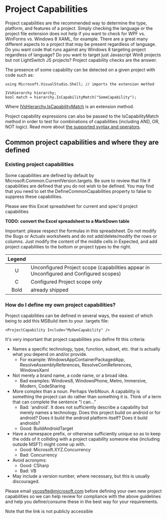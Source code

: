 Project Capabilities
====================

Project capabilities are the recommended way to determine the type, platform,
and features of a project. Simply checking the language or the project
file extension does not help if you want to check for WPF vs. WinForms
vs. Windows 8 XAML, for example. There are a great many different aspects
to a project that may be present regardless of language. Do you want code
that runs against any Windows 8 targeting project regardless of language?
Do you want to target just Javascript Win8 projects but not LightSwitch
JS projects? Project capability checks are the answer.

The presence of some capability can be detected on a given project with
code such as:

    using Microsoft.VisualStudio.Shell; // imports the extension method

    IVsHierarchy hierarchy;
    bool match = hierarchy.IsCapabilityMatch("SomeCapability");

Where [IVsHierarchy.IsCapabilityMatch](http://msdn.microsoft.com/en-us/library/vstudio/hh443055.aspx)
is an extension method.

Project capability expressions can also be passed to the IsCapabilityMatch
method in order to test for combinations of capabilities (including
AND, OR, NOT logic). Read more about [the supported syntax and
operators](http://msdn.microsoft.com/en-us/library/vstudio/microsoft.visualstudio.shell.interop.ivsbooleansymbolexpressionevaluator.evaluateexpression.aspx).

Common project capabilities and where they are defined
------------------------------------------------------

### Existing project capabilities

Some capabilities are defined by default by Microsoft.Common.CurrentVersion.targets.
Be sure to review that file if capabilities are defined that you do not wish
to be defined. You may find that you need to set the DefineCommonCapabilities
property to false to suppress these capabilities.

Please see this Excel spreadsheet for current and spec'd project capabilities

**TODO: convert the Excel spreadsheet to a MarkDown table**

Important: please respect the formulas in this spreadsheet. Do not modify
the Bugs or Actuals worksheets and do not add/delete/modify the rows or
columns. Just modify the content of the middle cells in Expected, and add
project capabilities to the bottom or project types to the right.

| Legend |                                                                                        |
|:------:|----------------------------------------------------------------------------------------|
|   U    | Unconfigured Project scope (capabilities appear in Unconfigured and Configured scopes) |
|   C    | Configured Project scope only                                                          |
|  Bold  | already shipped                                                                        |

### How do I define my own project capabilities?

Project capabilities can be defined in several ways, the easiest of which
being to add this MSBuild item to your .targets file:

    <ProjectCapability Include="MyOwnCapability" />


It's very important that project capabilities you define fit this criteria:

- Names a specific technology, type, function, subset, etc. that is actually what you depend on and/or provide. 
  - For example: WindowsAppContainerPackagedApp, ResolveAssemblyReferences, ResolveComReferences, WindowsXaml
- Not merely a brand name, a code name, or a broad idea.
  - Bad examples: Windows8, WindowsPhone, Metro, Immersive, Modern, CodeSharing
- More complex than a noun. Perhaps VerbNoun. A capability is something the project can do rather than something it is.  Think of a term that can complete the sentence "I can…"
  - Bad: 'android'. It does not sufficiently describe a capability but merely names a technology. Does this project build on android or for android? Does it build the android platform itself? Does it build androids?
  - Good: BuildAndroidTarget
- Have a namespace prefix, or otherwise sufficiently unique so as to keep the odds of it colliding with a project capability someone else (including outside MSFT) might come up with.
  - Good: Microsoft.XYZ.Concurrency
  - Bad: Concurrency
- Avoid acronyms: 
  - Good: CSharp
  - Bad: VB
- May include a version number, where necessary, but this is usually discouraged.
    
Please email vscpsfte@microsoft.com before defining your own new project
capabilities so we can help review for compliance with the above guidelines
and help you define/consume these in the best way for your requirements.

Note that the link is not publicly accessible

